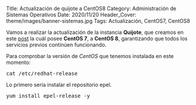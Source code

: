 Title: Actualización de quijote a CentOS8
Category: Administración de Sistemas Operativos
Date: 2020/11/20
Header_Cover: theme/images/banner-sistemas.jpg
Tags: Actualización, CentOS7, CentOS8

Vamos a realizar la actualización de la instancia **Quijote**, que creamos en este [post](https://javierpzh.github.io/creacion-del-escenario-de-trabajo-en-openstack.html) la cuál posee **CentOS 7**, a **CentOS 8**, garantizando que todos los servicios previos continúen funcionando.



Para comprobar la versión de *CentOS* que tenemos instalada en este momento:

<pre>
cat /etc/redhat-release
</pre>

Lo primero sería instalar el repositorio epel.

<pre>
yum install epel-release -y
</pre>
